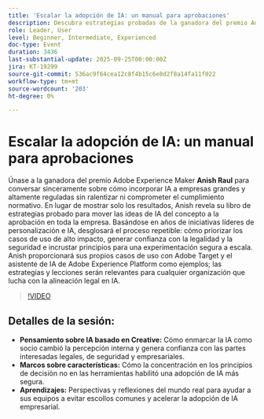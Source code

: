 ```yaml
---
title: 'Escalar la adopción de IA: un manual para aprobaciones'
description: Descubra estrategias probadas de la ganadora del premio Adobe Experience Maker, Anish Raul, sobre la adopción segura de la IA en empresas reguladas sin ralentizar la innovación.
role: Leader, User
level: Beginner, Intermediate, Experienced
doc-type: Event
duration: 3436
last-substantial-update: 2025-09-25T00:00:00Z
jira: KT-19299
source-git-commit: 536ac9f64cea12c8f4b15c6e8d2f8a14fa11f022
workflow-type: tm+mt
source-wordcount: '203'
ht-degree: 0%

---
```



# Escalar la adopción de IA: un manual para aprobaciones

Únase a la ganadora del premio Adobe Experience Maker **Anish Raul** para conversar sinceramente sobre cómo incorporar IA a empresas grandes y altamente reguladas sin ralentizar ni comprometer el cumplimiento normativo. En lugar de mostrar solo los resultados, Anish revela su libro de estrategias probado para mover las ideas de IA del concepto a la aprobación en toda la empresa. Basándose en años de iniciativas líderes de personalización e IA, desglosará el proceso repetible: cómo priorizar los casos de uso de alto impacto, generar confianza con la legalidad y la seguridad e incrustar principios para una experimentación segura a escala. Anish proporcionará sus propios casos de uso con Adobe Target y el asistente de IA de Adobe Experience Platform como ejemplos; las estrategias y lecciones serán relevantes para cualquier organización que lucha con la alineación legal en IA. 

>[!VIDEO](https://video.tv.adobe.com/v/3475270/?learn=on&enablevpops)

## Detalles de la sesión:

* **Pensamiento sobre IA basado en Creative:** Cómo enmarcar la IA como socio cambió la percepción interna y genera confianza con las partes interesadas legales, de seguridad y empresariales.
* **Marcos sobre características:** Cómo la concentración en los principios de decisión no en las herramientas habilitó una adopción de IA más segura.
* **Aprendizajes:** Perspectivas y reflexiones del mundo real para ayudar a sus equipos a evitar escollos comunes y acelerar la adopción de IA empresarial.

